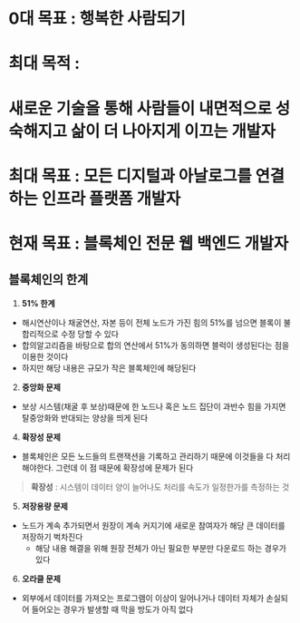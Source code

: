 # 0대 목표 : 행복한 사람되기    
# 최대 목적 : 
# 새로운 기술을 통해 사람들이 내면적으로 성숙해지고 삶이 더 나아지게 이끄는 개발자
# 최대 목표 : 모든 디지털과 아날로그를 연결하는 인프라 플랫폼 개발자
# 현재 목표 : 블록체인 전문 웹 백엔드 개발자    

## 블록체인의 한계   
1. **51% 한계**   
  + 해시연산이나 채굴연산, 자본 등이 전체 노드가 가진 힘의 51%를 넘으면 블록이 불합리적으로 수정 당할 수 있다   
  + 합의알고리즘을 바탕으로 합의 연산에서 51%가 동의하면 블럭이 생성된다는 점을 이용한 것이다   
  + 하지만 해당 내용은 규모가 작은 블록체인에 해당된다      
2. **중앙화 문제**   
  + 보상 시스템(채굴 후 보상)때문에 한 노드나 혹은 노드 집단이 과반수 힘을 가지면 탈중앙화와 반대되는 양상을 띄게 된다       
4. **확장성 문제**      
  + 블록체인은 모든 노드들의 트랜잭션을 기록하고 관리하기 때문에 이것들을 다 처리해야한다. 그런데 이 점 때문에 확장성에 문제가 된다   
  > **확장성** : 시스템이 데이터 양이 늘어나도 처리를 속도가 일정한가를 측정하는 것         
5. **저장용량 문제**   
  + 노드가 계속 추가되면서 원장이 계속 커지기에 새로운 참여자가 해당 큰 데이터를 저장하기 벅차진다
    + 해당 내용 해결을 위해 원장 전체가 아닌 필요한 부분만 다운로드 하는 경우가 있다   
6. **오라클 문제**
  + 외부에서 데이터를 가져오는 프로그램이 이상이 일어나거나 데이터 자체가 손실되어 들어오는 경우가 발생할 때 막을 방도가 아직 없다
 
